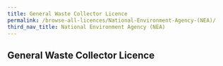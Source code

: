 ```yaml
---
title: General Waste Collector Licence
permalink: /browse-all-licences/National-Environment-Agency-(NEA)/
third_nav_title: National Environment Agency (NEA)
---
```

## General Waste Collector Licence
